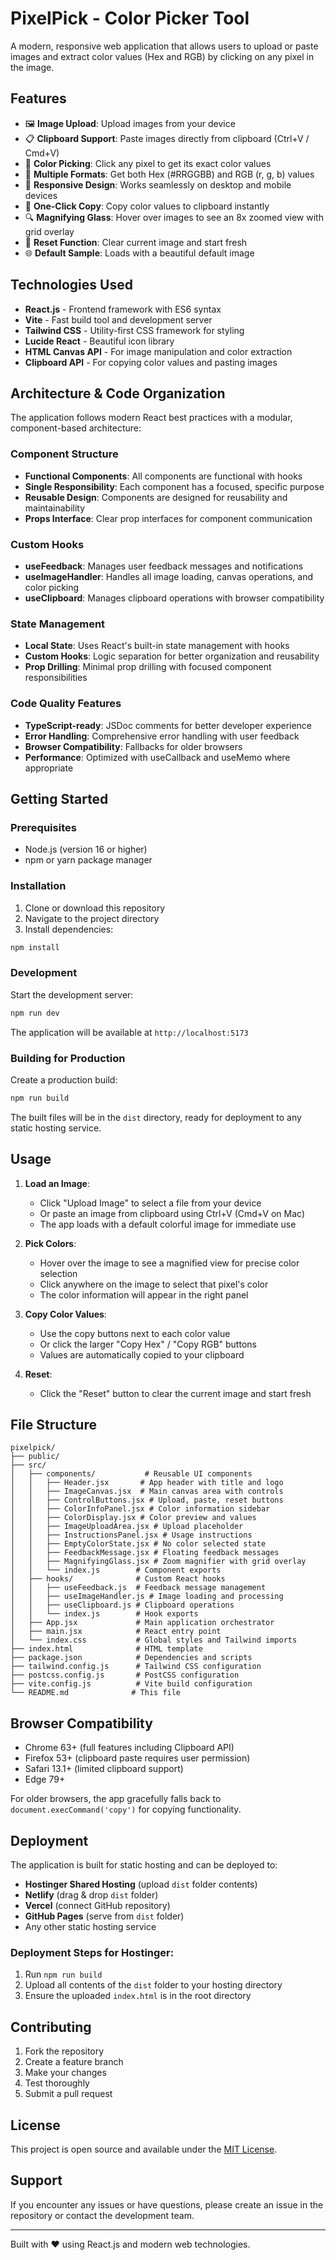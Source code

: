 # PixelPick - Color Picker Tool

A modern, responsive web application that allows users to upload or paste images and extract color values (Hex and RGB) by clicking on any pixel in the image.

## Features

-   🖼️ **Image Upload**: Upload images from your device
-   📋 **Clipboard Support**: Paste images directly from clipboard (Ctrl+V / Cmd+V)
-   🎨 **Color Picking**: Click any pixel to get its exact color values
-   📝 **Multiple Formats**: Get both Hex (#RRGGBB) and RGB (r, g, b) values
-   📱 **Responsive Design**: Works seamlessly on desktop and mobile devices
-   🎯 **One-Click Copy**: Copy color values to clipboard instantly
-   🔍 **Magnifying Glass**: Hover over images to see an 8x zoomed view with grid overlay
-   🔄 **Reset Function**: Clear current image and start fresh
-   🌐 **Default Sample**: Loads with a beautiful default image

## Technologies Used

-   **React.js** - Frontend framework with ES6 syntax
-   **Vite** - Fast build tool and development server
-   **Tailwind CSS** - Utility-first CSS framework for styling
-   **Lucide React** - Beautiful icon library
-   **HTML Canvas API** - For image manipulation and color extraction
-   **Clipboard API** - For copying color values and pasting images

## Architecture & Code Organization

The application follows modern React best practices with a modular, component-based architecture:

### **Component Structure**

-   **Functional Components**: All components are functional with hooks
-   **Single Responsibility**: Each component has a focused, specific purpose
-   **Reusable Design**: Components are designed for reusability and maintainability
-   **Props Interface**: Clear prop interfaces for component communication

### **Custom Hooks**

-   **useFeedback**: Manages user feedback messages and notifications
-   **useImageHandler**: Handles all image loading, canvas operations, and color picking
-   **useClipboard**: Manages clipboard operations with browser compatibility

### **State Management**

-   **Local State**: Uses React's built-in state management with hooks
-   **Custom Hooks**: Logic separation for better organization and reusability
-   **Prop Drilling**: Minimal prop drilling with focused component responsibilities

### **Code Quality Features**

-   **TypeScript-ready**: JSDoc comments for better developer experience
-   **Error Handling**: Comprehensive error handling with user feedback
-   **Browser Compatibility**: Fallbacks for older browsers
-   **Performance**: Optimized with useCallback and useMemo where appropriate

## Getting Started

### Prerequisites

-   Node.js (version 16 or higher)
-   npm or yarn package manager

### Installation

1. Clone or download this repository
2. Navigate to the project directory
3. Install dependencies:

```bash
npm install
```

### Development

Start the development server:

```bash
npm run dev
```

The application will be available at `http://localhost:5173`

### Building for Production

Create a production build:

```bash
npm run build
```

The built files will be in the `dist` directory, ready for deployment to any static hosting service.

## Usage

1. **Load an Image**:

    - Click "Upload Image" to select a file from your device
    - Or paste an image from clipboard using Ctrl+V (Cmd+V on Mac)
    - The app loads with a default colorful image for immediate use

2. **Pick Colors**:

    - Hover over the image to see a magnified view for precise color selection
    - Click anywhere on the image to select that pixel's color
    - The color information will appear in the right panel

3. **Copy Color Values**:

    - Use the copy buttons next to each color value
    - Or click the larger "Copy Hex" / "Copy RGB" buttons
    - Values are automatically copied to your clipboard

4. **Reset**:
    - Click the "Reset" button to clear the current image and start fresh

## File Structure

```
pixelpick/
├── public/
├── src/
│   ├── components/           # Reusable UI components
│   │   ├── Header.jsx       # App header with title and logo
│   │   ├── ImageCanvas.jsx  # Main canvas area with controls
│   │   ├── ControlButtons.jsx # Upload, paste, reset buttons
│   │   ├── ColorInfoPanel.jsx # Color information sidebar
│   │   ├── ColorDisplay.jsx # Color preview and values
│   │   ├── ImageUploadArea.jsx # Upload placeholder
│   │   ├── InstructionsPanel.jsx # Usage instructions
│   │   ├── EmptyColorState.jsx # No color selected state
│   │   ├── FeedbackMessage.jsx # Floating feedback messages
│   │   ├── MagnifyingGlass.jsx # Zoom magnifier with grid overlay
│   │   └── index.js        # Component exports
│   ├── hooks/              # Custom React hooks
│   │   ├── useFeedback.js  # Feedback message management
│   │   ├── useImageHandler.js # Image loading and processing
│   │   ├── useClipboard.js # Clipboard operations
│   │   └── index.js        # Hook exports
│   ├── App.jsx             # Main application orchestrator
│   ├── main.jsx            # React entry point
│   └── index.css           # Global styles and Tailwind imports
├── index.html              # HTML template
├── package.json            # Dependencies and scripts
├── tailwind.config.js      # Tailwind CSS configuration
├── postcss.config.js       # PostCSS configuration
├── vite.config.js          # Vite build configuration
└── README.md              # This file
```

## Browser Compatibility

-   Chrome 63+ (full features including Clipboard API)
-   Firefox 53+ (clipboard paste requires user permission)
-   Safari 13.1+ (limited clipboard support)
-   Edge 79+

For older browsers, the app gracefully falls back to `document.execCommand('copy')` for copying functionality.

## Deployment

The application is built for static hosting and can be deployed to:

-   **Hostinger Shared Hosting** (upload `dist` folder contents)
-   **Netlify** (drag & drop `dist` folder)
-   **Vercel** (connect GitHub repository)
-   **GitHub Pages** (serve from `dist` folder)
-   Any other static hosting service

### Deployment Steps for Hostinger:

1. Run `npm run build`
2. Upload all contents of the `dist` folder to your hosting directory
3. Ensure the uploaded `index.html` is in the root directory

## Contributing

1. Fork the repository
2. Create a feature branch
3. Make your changes
4. Test thoroughly
5. Submit a pull request

## License

This project is open source and available under the [MIT License](LICENSE).

## Support

If you encounter any issues or have questions, please create an issue in the repository or contact the development team.

---

Built with ❤️ using React.js and modern web technologies.
